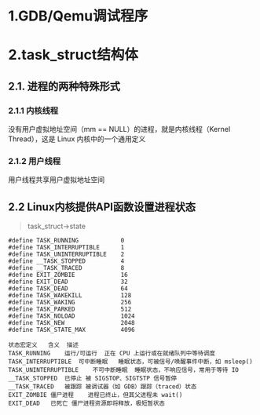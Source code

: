 # 1.GDB/Qemu调试程序


# 2.task_struct结构体

## 2.1. 进程的两种特殊形式

### 2.1.1 内核线程
没有用户虚拟地址空间（mm == NULL）的进程，就是内核线程（Kernel Thread），这是 Linux 内核中的一个通用定义
### 2.1.2 用户线程
用户线程共享用户虚拟地址空间

## 2.2 Linux内核提供API函数设置进程状态
> task_struct->state
```
#define TASK_RUNNING            0 
#define TASK_INTERRUPTIBLE      1
#define TASK_UNINTERRUPTIBLE    2
#define __TASK_STOPPED          4
#define __TASK_TRACED           8
#define EXIT_ZOMBIE             16
#define EXIT_DEAD               32
#define TASK_DEAD               64
#define TASK_WAKEKILL           128
#define TASK_WAKING             256
#define TASK_PARKED             512
#define TASK_NOLOAD             1024
#define TASK_NEW                2048
#define TASK_STATE_MAX          4096
```
```
状态宏定义	含义	描述
TASK_RUNNING	运行/可运行	正在 CPU 上运行或在就绪队列中等待调度
TASK_INTERRUPTIBLE	可中断睡眠	睡眠状态，可被信号/唤醒事件中断，如 msleep()
TASK_UNINTERRUPTIBLE	不可中断睡眠	睡眠状态，不响应信号，常用于等待 IO
__TASK_STOPPED	已停止	被 SIGSTOP、SIGTSTP 信号暂停
__TASK_TRACED	被跟踪	被调试器（如 GDB）跟踪（traced）状态
EXIT_ZOMBIE	僵尸进程	进程已终止，但其父进程未 wait()
EXIT_DEAD	已死亡	僵尸进程资源即将释放，极短暂状态
```
